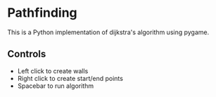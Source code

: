# Pathfinding
This is a Python implementation of dijkstra's algorithm using pygame.

## Controls

- Left click to create walls
- Right click to create start/end points
- Spacebar to run algorithm

